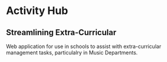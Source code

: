 <h1>Activity Hub</h1>
<h2>Streamlining Extra-Curricular</h2>

Web application for use in schools to assist with extra-curricular management tasks, particulalry in Music Departments.

